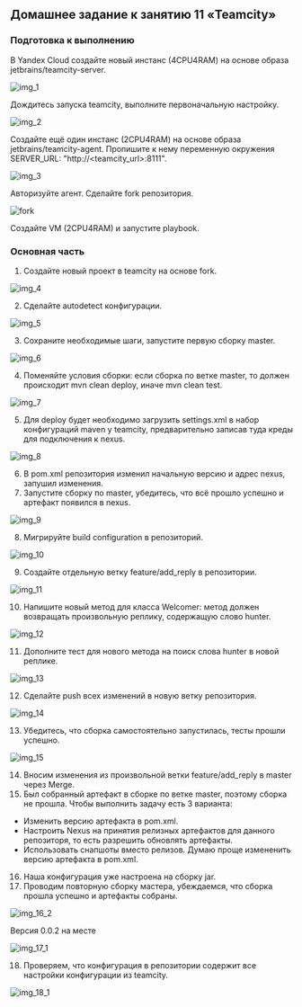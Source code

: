 ## Домашнее задание к занятию 11 «Teamcity»
### Подготовка к выполнению
В Yandex Cloud создайте новый инстанс (4CPU4RAM) на основе образа jetbrains/teamcity-server.

![img_1](https://github.com/user-attachments/assets/acb7ee84-ed85-48d2-8c30-efbf36dd2fe9)

Дождитесь запуска teamcity, выполните первоначальную настройку.

![img_2](https://github.com/user-attachments/assets/799928e5-a74f-4770-b1a6-5ff76fda9855)

Создайте ещё один инстанс (2CPU4RAM) на основе образа jetbrains/teamcity-agent. Пропишите к нему переменную окружения SERVER_URL: "http://<teamcity_url>:8111".

![img_3](https://github.com/user-attachments/assets/a5adcc73-b7f3-4bbf-9e6b-8b968abd5a25)

Авторизуйте агент.
Сделайте fork репозитория.

![fork](https://github.com/user-attachments/assets/c52e0f1c-dac3-4425-b0f6-bee8f1c92fac)

Создайте VM (2CPU4RAM) и запустите playbook.


### Основная часть
1. Создайте новый проект в teamcity на основе fork.

![img_4](https://github.com/user-attachments/assets/162222b7-fc48-457a-ab7a-f908cabdd21c)

2. Сделайте autodetect конфигурации.

![img_5](https://github.com/user-attachments/assets/f0416fe1-0b75-4808-903d-1ec482447b7e)

3. Сохраните необходимые шаги, запустите первую сборку master.

![img_6](https://github.com/user-attachments/assets/b0800799-c5c9-4f8b-ac54-c568c65881d7)

4. Поменяйте условия сборки: если сборка по ветке master, то должен происходит mvn clean deploy, иначе mvn clean test.

![img_7](https://github.com/user-attachments/assets/a31f38f2-f7dd-4d37-a5c7-17d7cf6d3b8e)

5. Для deploy будет необходимо загрузить settings.xml в набор конфигураций maven у teamcity, предварительно записав туда креды для подключения к nexus.

![img_8](https://github.com/user-attachments/assets/6d15635e-0976-4fd1-be4d-f67f75424d80)

6. В pom.xml репозитория изменил начальную версию и адрес nexus, запушил изменения.
7. Запустите сборку по master, убедитесь, что всё прошло успешно и артефакт появился в nexus.

![img_9](https://github.com/user-attachments/assets/599e1107-9f26-4aca-bbb7-0d5394ae037b)

8. Мигрируйте build configuration в репозиторий.

![img_10](https://github.com/user-attachments/assets/a1d1b23d-7c26-4492-888b-644492ce85b4)

9. Создайте отдельную ветку feature/add_reply в репозитории.

![img_11](https://github.com/user-attachments/assets/b29178ad-f62e-4b36-a58c-aa9aa6a9d33f)

10. Напишите новый метод для класса Welcomer: метод должен возвращать произвольную реплику, содержащую слово hunter.

![img_12](https://github.com/user-attachments/assets/ff3a559f-21da-481f-b79e-906fdbd1b1e4)

11. Дополните тест для нового метода на поиск слова hunter в новой реплике.

![img_13](https://github.com/user-attachments/assets/538792fb-41c1-4d4d-bafe-50021aabfa56)

12. Сделайте push всех изменений в новую ветку репозитория.

![img_14](https://github.com/user-attachments/assets/924c7c4c-98dd-46e7-8793-6a2a508d0716)

13. Убедитесь, что сборка самостоятельно запустилась, тесты прошли успешно.

![img_15](https://github.com/user-attachments/assets/0279ea71-69f4-4bd6-a588-7573fe0325d7)

14. Вносим изменения из произвольной ветки feature/add_reply в master через Merge.
15. Был собранный артефакт в сборке по ветке master, поэтому сборка не прошла.
Чтобы выполнить задачу есть 3 варианта:
- Изменить версию артефакта в pom.xml.
- Настроить Nexus на принятия релизных артефактов для данного репозиторя, то есть разрешить обновлять артефакты.
- Использовать снапшоты вместо релизов.
Думаю проще измененить версию артефакта в pom.xml.

16. Наша конфигурация уже настроена на сборку jar.
17. Проводим повторную сборку мастера, убеждаемся, что сборка прошла успешно и артефакты собраны.

![img_16_2](https://github.com/user-attachments/assets/70362e1d-78a1-4e30-8561-99a7b7510fa8)

Версия 0.0.2 на месте

![img_17_1](https://github.com/user-attachments/assets/bc06475c-1a5d-4296-bd06-f236a8691c80)

18. Проверяем, что конфигурация в репозитории содержит все настройки конфигурации из teamcity.

![img_18_1](https://github.com/user-attachments/assets/e423f716-461b-4ec4-8249-4c9cedebd69f)


